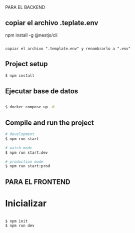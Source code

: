 PARA EL  BACKEND 
## copiar el archivo .teplate.env


npm install -g @nestjs/cli


```

copiar el archivo ".template.env" y renombrarlo a ".env"

```

## Project setup

```bash
$ npm install
```

## Ejecutar base de datos

```bash

$ docker compose up -d

```

## Compile and run the project

```bash
# development
$ npm run start

# watch mode
$ npm run start:dev

# production mode
$ npm run start:prod


````
##  PARA EL FRONTEND

# Inicializar

```bash

$ npm init
$ npm run dev
```

